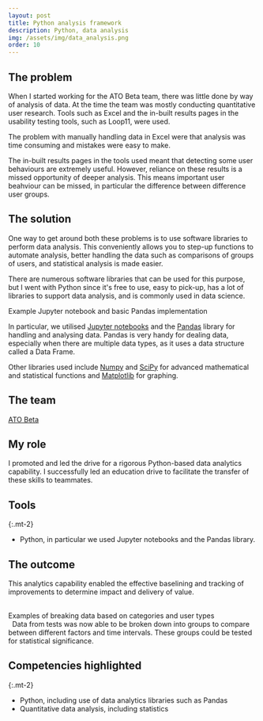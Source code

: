 ```yaml
---
layout: post
title: Python analysis framework
description: Python, data analysis
img: /assets/img/data_analysis.png
order: 10
---
```



## The problem

When I started working for the ATO Beta team, there was little done by way of analysis of data. At the time the team was mostly conducting quantitative user research. Tools such as Excel and the in-built results pages in the usability testing tools, such as Loop11, were used. 

The problem with manually handling data in Excel were that analysis was time consuming and mistakes were easy to make. 

The in-built results pages in the tools used meant that detecting some user behaviours are extremely useful. However, reliance on these results is a missed opportunity of deeper analysis. This means important user beahviour can be missed, in particular the difference between difference user groups. 

## The solution

One way to get around both these problems is to use software libraries to perform data analysis. This conveniently allows you to step-up functions to automate analysis, better handling the data such as comparisons of groups of users, and statistical analysis is made easier.

There are numerous software libraries that can be used for this purpose, but I went with Python since it's free to use, easy to pick-up, has a lot of libraries to support data analysis, and is commonly used in data science. 

<div class="img_row">
    <img class="col three" src="{{ site.baseurl }}/assets/img/portfolio_images/python_example.png" alt="" title="Example Jupyter notebook and Pandas"/>
</div>
<div class="col three caption">
	Example Jupyter notebook and basic Pandas implementation
</div>

In particular, we utilised [Jupyter notebooks](http://jupyter.org/) and the [Pandas](https://pandas.pydata.org/) library for handling and analysing data. Pandas is very handy for dealing data, especially when there are multiple data types, as it uses a data structure called a Data Frame. 

Other libraries used include [Numpy](http://www.numpy.org/) and [SciPy](https://www.scipy.org/) for advanced mathematical and statistical functions and [Matplotlib](https://matplotlib.org/) for graphing.

## The team

[ATO Beta](https://beta.ato.gov.au/)

## My role

I promoted and led the drive for a rigorous Python-based data analytics capability. I successfully led an education drive to facilitate the transfer of these skills to teammates. 

## Tools

{:.mt-2}
* Python, in particular we used Jupyter notebooks and the Pandas library.

## The outcome

This analytics capability enabled the effective baselining and tracking of improvements to determine impact and delivery of value.

<div class="img_row">
    <img class="col one" src="{{ site.baseurl }}/assets/img/portfolio_images/task_completion_rates.svg" alt="" title="Example of breakdown of task results across multiple tasks"/>
    <img class="col one" src="{{ site.baseurl }}/assets/img/portfolio_images/compare_groups.svg" alt="" title="Comparison of users based on type and location"/>
    <img class="col one" src="{{ site.baseurl }}/assets/img/portfolio_images/comparison_example.svg" alt="" title="Comparison of users based on type and location"/>
</div>
<div class="col three caption">
	Examples of breaking data based on categories and user types
</div>
 
Data from tests was now able to be broken down into groups to compare between different factors and time intervals. These groups could be tested for statistical significance.

## Competencies highlighted

{:.mt-2}
* Python, including use of data analytics libraries such as Pandas
* Quantitative data analysis, including statistics




